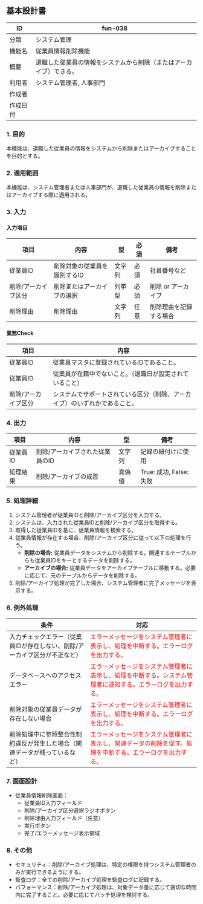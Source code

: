 ## 基本設計書

| ID      | fun-038                      |
| ------- | ---------------------------- |
| 分類    | システム管理                 |
| 機能名  | 従業員情報削除機能                   |
| 概要    | 退職した従業員の情報をシステムから削除（またはアーカイブ）できる。 |
| 利用者  | システム管理者, 人事部門                   |
| 作成者  |                               |
| 作成日付 |                               |

### 1. 目的

本機能は、退職した従業員の情報をシステムから削除またはアーカイブすることを目的とする。

### 2. 適用範囲

本機能は、システム管理者または人事部門が、退職した従業員の情報を削除またはアーカイブする際に適用される。

### 3. 入力

#### 入力項目

| 項目       | 内容                  | 型       | 必須   | 備考                                                                                       |
| ---------- | --------------------- | -------- | ------ | ------------------------------------------------------------------------------------------ |
| 従業員ID   | 削除対象の従業員を識別するID     | 文字列   | 必須   | 社員番号など                                                                               |
| 削除/アーカイブ区分 | 削除またはアーカイブの選択 | 列挙型   | 必須   | 削除 or アーカイブ                                                                        |
| 削除理由   | 削除理由               | 文字列   | 任意   | 削除理由を記録する場合                                                                        |

#### 業務Check

| 項目       | 内容                                                                                   |
| ---------- | ------------------------------------------------------------------------------------ |
| 従業員ID   | 従業員マスタに登録されているIDであること。                                                              |
| 従業員ID   | 従業員が在籍中でないこと。（退職日が設定されていること）                                                            |
| 削除/アーカイブ区分   | システムでサポートされている区分（削除、アーカイブ）のいずれかであること。                               |

### 4. 出力

| 項目       | 内容                     | 型       | 備考                               |
| ---------- | ------------------------ | -------- | ---------------------------------- |
| 従業員ID   | 削除/アーカイブされた従業員のID    | 文字列   | 記録の紐付けに使用                 |
| 処理結果   | 削除/アーカイブの成否       | 真偽値   | True: 成功, False: 失敗                                    |

### 5. 処理詳細

1.  システム管理者が従業員IDと削除/アーカイブ区分を入力する。
2.  システムは、入力された従業員IDと削除/アーカイブ区分を取得する。
3.  取得した従業員IDを基に、従業員情報を検索する。
4.  従業員情報が存在する場合、削除/アーカイブ区分に従って以下の処理を行う。
    *   **削除の場合:** 従業員データをシステムから削除する。関連するテーブルからも従業員IDをキーとするデータを削除する。
    *   **アーカイブの場合:** 従業員データをアーカイブテーブルに移動する。必要に応じて、元のテーブルからデータを削除する。
5.  削除/アーカイブ処理が完了した場合、システム管理者に完了メッセージを表示する。

### 6. 例外処理

| 条件                                                                    | 対応                                                                                                                       |
| ----------------------------------------------------------------------- | -------------------------------------------------------------------------------------------------------------------------- |
| 入力チェックエラー（従業員IDが存在しない、削除/アーカイブ区分が不正など）           | <span style="color:red;">エラーメッセージをシステム管理者に表示し、処理を中断する。エラーログを出力する。</span>                                         |
| データベースへのアクセスエラー                                                        | <span style="color:red;">エラーメッセージをシステム管理者に表示し、処理を中断する。システム管理者に通知する。エラーログを出力する。</span>                         |
| 削除対象の従業員データが存在しない場合                                  | <span style="color:red;">エラーメッセージをシステム管理者に表示し、処理を中断する。エラーログを出力する。</span>                         |
| 削除処理中に参照整合性制約違反が発生した場合（関連データが残っているなど） | <span style="color:red;">エラーメッセージをシステム管理者に表示し、関連データの削除を促す。処理を中断する。エラーログを出力する。</span> |

### 7. 画面設計

*   従業員情報削除画面：
    *   従業員ID入力フィールド
    *   削除/アーカイブ区分選択ラジオボタン
    *   削除理由入力フィールド（任意）
    *   実行ボタン
    *   完了/エラーメッセージ表示領域

### 8. その他

*   セキュリティ：削除/アーカイブ処理は、特定の権限を持つシステム管理者のみが実行できるようにする。
*   監査ログ：全ての削除/アーカイブ処理を監査ログに記録する。
*   パフォーマンス：削除/アーカイブ処理は、対象データ量に応じて適切な時間内に完了すること。必要に応じてバッチ処理を検討する。
